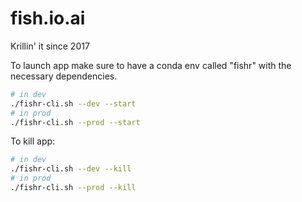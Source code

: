 # fish.io.ai
Krillin' it since 2017

To launch app make sure to have a conda env called "fishr" with the necessary dependencies.

```bash
# in dev
./fishr-cli.sh --dev --start
# in prod
./fishr-cli.sh --prod --start
```

To kill app:

```bash
# in dev
./fishr-cli.sh --dev --kill
# in prod
./fishr-cli.sh --prod --kill
```
